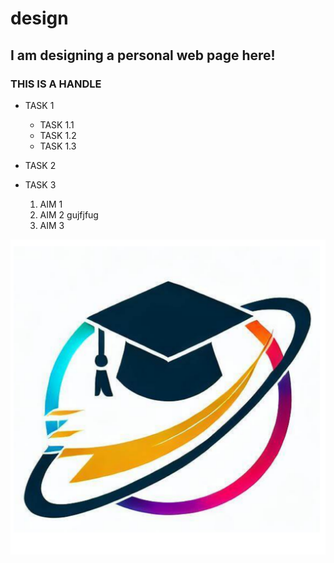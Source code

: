 # design
## I am designing a personal web page here!
### THIS IS A HANDLE
* TASK 1
  * TASK 1.1
  * TASK 1.2
  * TASK 1.3
* TASK 2
* TASK 3

  1. AIM 1
  2. AIM 2 gujfjfug
  3. AIM 3

![](2.png)
